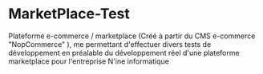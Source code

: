 # MarketPlace-Test
Plateforme e-commerce / marketplace (Créé à partir du CMS e-commerce "NopCommerce" ), 
me permettant d'effectuer divers tests de développement en préalable du développement réel d'une plateforme marketplace pour l'entreprise N'ine informatique
